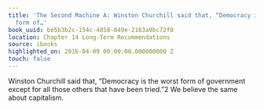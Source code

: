 ```yaml
---
title: 'The Second Machine A: Winston Churchill said that, “Democracy is the worst
  form of…'
book_uuid: be5b3b2c-154c-4858-849e-2163a9bc72f0
location: Chapter 14 Long-Term Recommendations
source: ibooks
highlighted_on: 2016-04-09 00:00:00.000000000 Z
touch: false
---
```


Winston Churchill said that, “Democracy is the worst form of government except for all those others that have been tried.”2 We believe the same about capitalism.